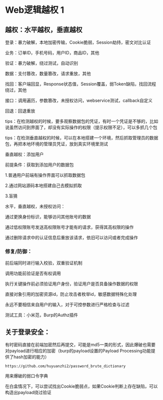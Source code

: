 # Web逻辑越权 1

## 越权：水平越权，垂直越权

登录：暴力破解，本地加密传输，Cookie脆弱，Session劫持，密文对比认证

业务：订单ID，手机号码，用户ID，商品ID，其他

验证：暴力破解，绕过测试，自动识别

数据：支付篡改，数量篡改，请求重放，其他

找回：客户端回显，Response状态值，Session覆盖，弱Token缺陷，找回流程绕过，其他

接口：调用遍历，参数篡改，未授权访问，webservice测试，callback自定义

回退：回退重放

tips：在检测越权的时候，要多观察数据包的凭证，有时一个凭证是不够的，比如说虽然访问到界面了，却没有实际操作的权限（提示权限不足），可以多抓几个包

tips：在检测垂直越权的时候，可以在本地搭建一个环境，然后抓取管理员的数据包，再把本地环境的管理员凭证，放到真实环境里测试



垂直越权：添加用户

前提条件：获取到添加用户的数据包

1.普通用户前端有操作界面可以抓取数据包

2.通过网站源码本地搭建自己去模拟抓取

3.盲猜

水平，垂直越权，未授权访问：

通过更换身份标识，能够访问其他账号的数据

通过低权限账号发送高权限账号才能有的请求，获得其高权限的操作

通过删除请求中的认证信息后重放该请求，依旧可以访问或者完成操作

### 修复/防御：

前后端同时进行输入校验，双重验证机制

调用功能前验证是否有权调用

执行关键操作前必须验证用户身份，验证用户是否具备操作数据的权限

直接对象引用的加密资源id，防止攻击者枚举id，敏感数据特殊化处理

永远不要相信来自用户的输入，对于可控参数进行严格检查与过滤

测试工具：小米范，Burp的Authz插件



## 关于登录安全：
有时密码直接在前端加密然后再提交，可能是md5一类的形式，因此爆破也需要对payload进行相应的加密（burp的payload设置的Payload Processing功能提供了hash加密的能力）

`https://github.com/huyuanzhi2/password_brute_dictionary`

用来爆破的弱口令字典

在白盒情况下，可以尝试找出Cookie脆弱点，如果Cookie判断上存在缺陷，可以构造出payload绕过验证
